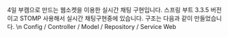 4일 부캠으로 만드는 웹소켓을 이용한 실시간 채팅 구현입니다.
스프링 부트 3.3.5 버전이고
STOMP 사용해서 실시간 채팅구현중에 있습니다.
구조는 다음과 같이 만들었습니다. \n
Config / Controller / Model / Repository / Service
Web
